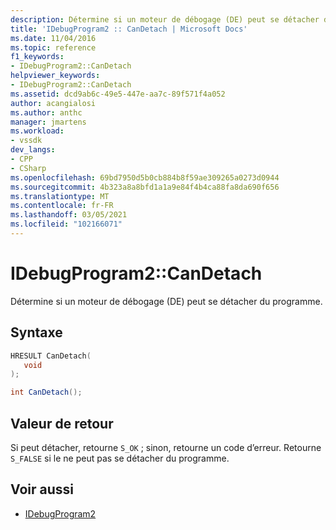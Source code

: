 ```yaml
---
description: Détermine si un moteur de débogage (DE) peut se détacher du programme.
title: 'IDebugProgram2 :: CanDetach | Microsoft Docs'
ms.date: 11/04/2016
ms.topic: reference
f1_keywords:
- IDebugProgram2::CanDetach
helpviewer_keywords:
- IDebugProgram2::CanDetach
ms.assetid: dcd9ab6c-49e5-447e-aa7c-89f571f4a052
author: acangialosi
ms.author: anthc
manager: jmartens
ms.workload:
- vssdk
dev_langs:
- CPP
- CSharp
ms.openlocfilehash: 69bd7950d5b0cb884b8f59ae309265a0273d0944
ms.sourcegitcommit: 4b323a8a8bfd1a1a9e84f4b4ca88fa8da690f656
ms.translationtype: MT
ms.contentlocale: fr-FR
ms.lasthandoff: 03/05/2021
ms.locfileid: "102166071"
---
```

# <a name="idebugprogram2candetach"></a>IDebugProgram2::CanDetach
Détermine si un moteur de débogage (DE) peut se détacher du programme.

## <a name="syntax"></a>Syntaxe

```cpp
HRESULT CanDetach(
   void
);
```

```csharp
int CanDetach();
```

## <a name="return-value"></a>Valeur de retour
 Si peut détacher, retourne `S_OK` ; sinon, retourne un code d’erreur. Retourne `S_FALSE` si le ne peut pas se détacher du programme.

## <a name="see-also"></a>Voir aussi
- [IDebugProgram2](../../../extensibility/debugger/reference/idebugprogram2.md)
